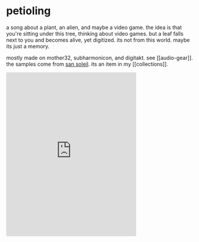 # petioling

<!--epistemic=sapling-->

a song about a plant, an alien, and maybe a video game.
the idea is that you're sitting under this tree, thinking about video games.
but a leaf falls next to you and becomes alive, yet digitized.
its not from this world. maybe its just a memory.

mostly made on mother32, subharmonicon, and digitakt. see [[audio-gear]].
the samples come from [san soleil](https://en.wikipedia.org/wiki/Sans_Soleil).
its an item in my [[collections]].

<iframe style="border: 0; width: 350px; height: 442px;" src="https://bandcamp.com/EmbeddedPlayer/track=3078573862/size=large/bgcol=ffffff/linkcol=0687f5/tracklist=false/transparent=true/" seamless><a href="https://metasyn.bandcamp.com/track/petioling">petioling by metasyn</a></iframe>
